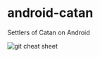 # android-catan
Settlers of Catan on Android

![git cheat sheet](http://www.codingdojo.com/blog/wp-content/uploads/Learn_Github_ArtEnhanced.jpg "How to use git")

